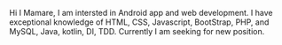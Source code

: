 Hi I Mamare, 
I am intersted in Android app and web development. I have exceptional knowledge of HTML, CSS, Javascript, BootStrap, PHP, 
and MySQL, Java, kotlin, DI, TDD. Currently I am seeking for new position.

<!---
Mmamare/Mmamare is a ✨ special ✨ repository because its `README.md` (this file) appears on your GitHub profile.
You can click the Preview link to take a look at your changes.
--->

